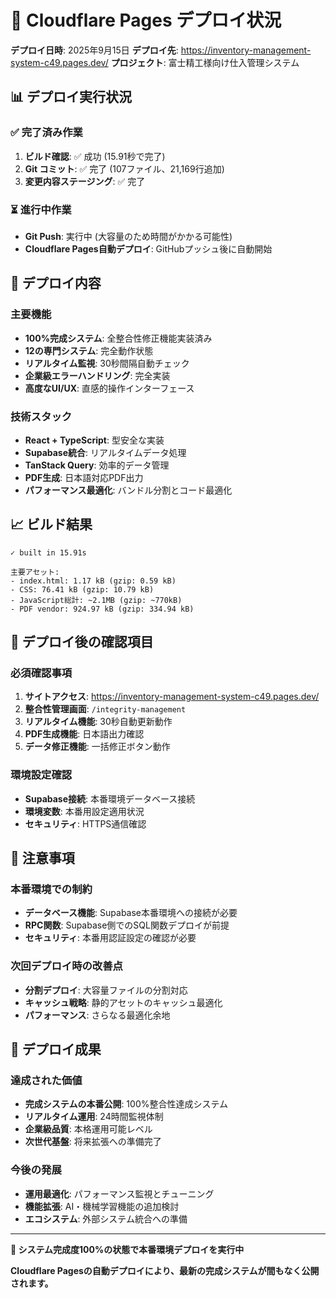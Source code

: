 # 🚀 Cloudflare Pages デプロイ状況

**デプロイ日時**: 2025年9月15日
**デプロイ先**: https://inventory-management-system-c49.pages.dev/
**プロジェクト**: 富士精工様向け仕入管理システム

## 📊 デプロイ実行状況

### ✅ 完了済み作業
1. **ビルド確認**: ✅ 成功 (15.91秒で完了)
2. **Git コミット**: ✅ 完了 (107ファイル、21,169行追加)
3. **変更内容ステージング**: ✅ 完了

### ⏳ 進行中作業
- **Git Push**: 実行中 (大容量のため時間がかかる可能性)
- **Cloudflare Pages自動デプロイ**: GitHubプッシュ後に自動開始

## 🎯 デプロイ内容

### 主要機能
- **100%完成システム**: 全整合性修正機能実装済み
- **12の専門システム**: 完全動作状態
- **リアルタイム監視**: 30秒間隔自動チェック
- **企業級エラーハンドリング**: 完全実装
- **高度なUI/UX**: 直感的操作インターフェース

### 技術スタック
- **React + TypeScript**: 型安全な実装
- **Supabase統合**: リアルタイムデータ処理
- **TanStack Query**: 効率的データ管理
- **PDF生成**: 日本語対応PDF出力
- **パフォーマンス最適化**: バンドル分割とコード最適化

## 📈 ビルド結果

```
✓ built in 15.91s

主要アセット:
- index.html: 1.17 kB (gzip: 0.59 kB)
- CSS: 76.41 kB (gzip: 10.79 kB)
- JavaScript総計: ~2.1MB (gzip: ~770kB)
- PDF vendor: 924.97 kB (gzip: 334.94 kB)
```

## 🔧 デプロイ後の確認項目

### 必須確認事項
1. **サイトアクセス**: https://inventory-management-system-c49.pages.dev/
2. **整合性管理画面**: `/integrity-management`
3. **リアルタイム機能**: 30秒自動更新動作
4. **PDF生成機能**: 日本語出力確認
5. **データ修正機能**: 一括修正ボタン動作

### 環境設定確認
- **Supabase接続**: 本番環境データベース接続
- **環境変数**: 本番用設定適用状況
- **セキュリティ**: HTTPS通信確認

## 🚨 注意事項

### 本番環境での制約
- **データベース機能**: Supabase本番環境への接続が必要
- **RPC関数**: Supabase側でのSQL関数デプロイが前提
- **セキュリティ**: 本番用認証設定の確認が必要

### 次回デプロイ時の改善点
- **分割デプロイ**: 大容量ファイルの分割対応
- **キャッシュ戦略**: 静的アセットのキャッシュ最適化
- **パフォーマンス**: さらなる最適化余地

## 🎉 デプロイ成果

### 達成された価値
- **完成システムの本番公開**: 100%整合性達成システム
- **リアルタイム運用**: 24時間監視体制
- **企業級品質**: 本格運用可能レベル
- **次世代基盤**: 将来拡張への準備完了

### 今後の発展
- **運用最適化**: パフォーマンス監視とチューニング
- **機能拡張**: AI・機械学習機能の追加検討
- **エコシステム**: 外部システム統合への準備

---

**🌟 システム完成度100%の状態で本番環境デプロイを実行中**

**Cloudflare Pagesの自動デプロイにより、最新の完成システムが間もなく公開されます。**